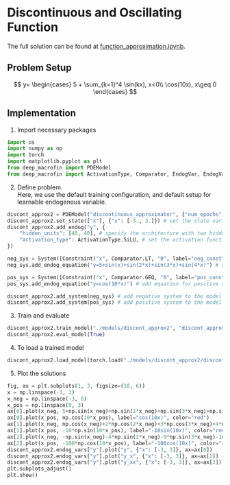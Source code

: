 # Discontinuous and Oscillating Function

The full solution can be found at <a href="https://github.com/rotmanfinhub/deep-macrofin/blob/develop/examples/basic_examples/function_approximation.ipynb" target="_blank">function_approximation.ipynb</a>.

## Problem Setup
$$
y=
\begin{cases} 
    5 + \sum_{k=1}^4 \sin(kx), x<0\\
    \cos(10x), x\geq 0 
\end{cases}
$$

## Implementation

1. Import necessary packages
```py
import os
import numpy as np
import torch
import matplotlib.pyplot as plt
from deep_macrofin import PDEModel
from deep_macrofin import ActivationType, Comparator, EndogVar, EndogVarConditions, EndogEquation
```

2. Define problem.  
Here, we use the default training configuration, and default setup for learnable endogenous variable.
```py
discont_approx2 = PDEModel("discontinuous_approximator", {"num_epochs": 50000}) # define PDE model with 50,000 epochs
discont_approx2.set_state(["x"], {"x": [-3., 3.]}) # set the state variable "x" with its range
discont_approx2.add_endog("y", { 
    "hidden_units": [40, 40], # specify the architecture with two hidden layers of 40 units each
    "activation_type": ActivationType.SiLU, # set the activation function to SiLU
})

neg_sys = System([Constraint("x", Comparator.LT, "0", label="neg_const")], label="neg_sys") # define system for x < 0
neg_sys.add_endog_equation("y=5+sin(x)+sin(2*x)+sin(3*x)+sin(4*x)") # add equation for negative system

pos_sys = System([Constraint("x", Comparator.GEQ, "0", label="pos_const")], label="pos_sys") # define system for x >= 0
pos_sys.add_endog_equation("y=cos(10*x)") # add equation for positive system

discont_approx2.add_system(neg_sys) # add negative system to the model
discont_approx2.add_system(pos_sys) # add positive system to the model
```

3. Train and evaluate
```py
discont_approx2.train_model("./models/discont_approx2", "discont_approx2.pt", True)
discont_approx2.eval_model(True)
```

4. To load a trained model
```py
discont_approx2.load_model(torch.load("./models/discont_approx2/discont_approx2_best.pt"))
```

5. Plot the solutions
```py
fig, ax = plt.subplots(1, 3, figsize=(18, 6))
x = np.linspace(-3, 3)
x_neg = np.linspace(-3, 0)
x_pos = np.linspace(0, 3)
ax[0].plot(x_neg, 5+np.sin(x_neg)+np.sin(2*x_neg)+np.sin(3*x_neg)+np.sin(4*x_neg), label="5+sin(x)+sin(2x)+sin(3x)+sin(4x)", color="red")
ax[0].plot(x_pos, np.cos(10*x_pos), label="cos(10x)", color="red")
ax[1].plot(x_neg, np.cos(x_neg)+2*np.cos(2*x_neg)+3*np.cos(3*x_neg)+4*np.cos(4*x_neg), label="cos(x)+2cos(2x)+3cos(3x)+4cos(4x)", color="red")
ax[1].plot(x_pos, -10*np.sin(10*x_pos), label="-10sin(10x)", color="red")
ax[2].plot(x_neg, -np.sin(x_neg)-4*np.sin(2*x_neg)-9*np.sin(3*x_neg)-16*np.sin(4*x_neg), label="-sin(x)-4sin(2x)-9sin(3x)-16sin(4x)", color="red")
ax[2].plot(x_pos, -100*np.cos(10*x_pos), label="-100cos(10x)", color="red")
discont_approx2.endog_vars["y"].plot("y", {"x": [-3, 3]}, ax=ax[0])
discont_approx2.endog_vars["y"].plot("y_x", {"x": [-3, 3]}, ax=ax[1])
discont_approx2.endog_vars["y"].plot("y_xx", {"x": [-3, 3]}, ax=ax[2])
plt.subplots_adjust()
plt.show()
```
